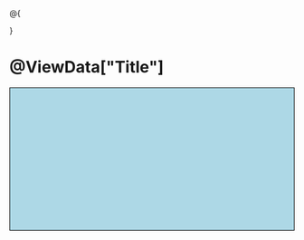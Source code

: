 @{
    
}

<h1>@ViewData["Title"]</h1>

<style>
    canvas {
        border: 1px solid black;
        display: block;
        margin: auto;
        background-color: lightblue;
    }

    #treasureBox {
        display: none;
        position: absolute;
        background-color: gold;
        width: 100px;
        height: 50px;
        text-align: center;
        line-height: 50px;
        font-weight: bold;
        border: 2px solid black;
        z-index: 1;
    }
</style>

<canvas id="gameCanvas" width="800" height="400"></canvas>
<div id="treasureBox">ตั๋วสมพรปรารถนา</div>

<script>
    const canvas = document.getElementById('gameCanvas');
    const ctx = canvas.getContext('2d');

    // สร้างตัวละครแมว
    let catImage = new Image();
    catImage.src = 'https://community.gamedev.tv/uploads/db2322/original/3X/a/9/a94a989e070141a536ebf7c8ab52b26cff609935.gif';

    let cat = {
        x: 50,
        y: 200,
        width: 50,
        height: 50,
        speed: 5,
        moveUp: false,
        moveDown: false,
        draw: function () {
            ctx.drawImage(catImage, this.x, this.y, this.width, this.height);
        },
        update: function () {
            if (this.moveUp && this.y > 0) {
                this.y -= this.speed;
            }
            if (this.moveDown && this.y < canvas.height - this.height) {
                this.y += this.speed;
            }
        }
    };
    // สร้างมอนสเตอร์
    let monsters = [];
    function createMonster() {
        let monster = {
            x: canvas.width,
            y: Math.random() * (canvas.height - 50),
            width: 50,
            height: 50,
            speed: 3,
            draw: function () {
                ctx.fillStyle = 'red';
                ctx.fillRect(this.x, this.y, this.width, this.height);
            }
        };
        monsters.push(monster);
    }

    // สร้างกระสุนเพื่อยิงมอนสเตอร์
    let bullets = [];
    function shoot() {
        let bullet = {
            x: cat.x + cat.width,
            y: cat.y + cat.height / 2 - 2.5,
            width: 10,
            height: 5,
            speed: 7,
            draw: function () {
                ctx.fillStyle = 'yellow';
                ctx.fillRect(this.x, this.y, this.width, this.height);
            }
        };
        bullets.push(bullet);
    }

    // ตัวแปรสำหรับชีวิตและการนับจำนวนมอนสเตอร์ที่ยิงได้
    let lives = 3;
    let monstersShot = 0;
    let treasureBoxVisible = false;
    let gameOver = false;

    // ฟังก์ชันอัพเดตสถานะของเกมในทุกเฟรม
    function updateGame() {
        ctx.clearRect(0, 0, canvas.width, canvas.height);

        // อัปเดตและวาดแมว
        cat.update();
        cat.draw();

        // วาดกระสุนและทำการเคลื่อนที่
        bullets.forEach((bullet, index) => {
            bullet.x += bullet.speed;
            bullet.draw();
            if (bullet.x > canvas.width) {
                bullets.splice(index, 1); // ลบกระสุนที่ออกนอกจอ
            }
        });

        // วาดและเคลื่อนที่มอนสเตอร์
        monsters.forEach((monster, index) => {
            monster.x -= monster.speed;
            monster.draw();

            // ตรวจจับการชนระหว่างกระสุนกับมอนสเตอร์
            bullets.forEach((bullet, bulletIndex) => {
                if (bullet.x < monster.x + monster.width &&
                    bullet.x + bullet.width > monster.x &&
                    bullet.y < monster.y + monster.height &&
                    bullet.y + bullet.height > monster.y) {
                    monsters.splice(index, 1); // ลบมอนสเตอร์ที่โดนยิง
                    bullets.splice(bulletIndex, 1); // ลบกระสุนที่ยิงโดน
                    monstersShot++; // เพิ่มจำนวนมอนสเตอร์ที่ยิง
                }
            });

            // ตรวจจับการชนระหว่างแมวกับมอนสเตอร์
            if (cat.x < monster.x + monster.width &&
                cat.x + cat.width > monster.x &&
                cat.y < monster.y + monster.height &&
                cat.y + cat.height > monster.y) {
                lives--; // ลดชีวิต
                monsters.splice(index, 1); // ลบมอนสเตอร์ที่ชน
                if (lives <= 0) {
                    gameOver = true; // กำหนดว่าเกมจบแล้ว
                }
            }

            if (monster.x + monster.width < 0) {
                monsters.splice(index, 1); // ลบมอนสเตอร์ที่วิ่งออกนอกจอ
            }
        });

        // แสดงจำนวนชีวิต
        ctx.fillStyle = 'black';
        ctx.font = '20px Arial';
        ctx.fillText(`Lives: ${'❤️'.repeat(lives)}`, 10, 20);
        ctx.fillText(`Monsters Shot: ${monstersShot}`, 10, 50);

        // แสดงกล่องสมบัติเมื่อยิงมอนสเตอร์ครบ 100 ตัว
        if (monstersShot >= 100 && !treasureBoxVisible) {
            treasureBoxVisible = true;
            document.getElementById('treasureBox').style.display = 'block';
            document.getElementById('treasureBox').style.left = `${canvas.width / 2 - 50}px`;
            document.getElementById('treasureBox').style.top = `${canvas.height / 2 - 25}px`;
        }

        // แสดงข้อความ Game Over
        if (gameOver) {
            ctx.fillStyle = 'red';
            ctx.font = '30px Arial';
            ctx.fillText('Game Over!', canvas.width / 2 - 70, canvas.height / 2);
            ctx.fillText('Click to Restart', canvas.width / 2 - 90, canvas.height / 2 + 40);
            return; // หยุดอัปเดตเกมเมื่อเกมจบ
        }
    }

    // ตรวจจับการกดและปล่อยปุ่มคีย์บอร์ด
    document.addEventListener('keydown', (e) => {
        if (e.code === 'KeyW') {
            cat.moveUp = true;
        }
        if (e.code === 'KeyS') {
            cat.moveDown = true;
        }
    });

    document.addEventListener('keyup', (e) => {
        if (e.code === 'KeyW') {
            cat.moveUp = false;
        }
        if (e.code === 'KeyS') {
            cat.moveDown = false;
        }
    });

    // Loop ของเกมทำงานอย่างต่อเนื่อง
    function gameLoop() {
        updateGame();
        requestAnimationFrame(gameLoop);
    }

    // สร้างมอนสเตอร์ใหม่ทุก ๆ 2 วินาที
    setInterval(createMonster, 2000);

    // ตรวจจับการคลิกเพื่อยิงกระสุน
    canvas.addEventListener('click', () => {
        if (gameOver) {
            // รีเซ็ตค่าเกม
            lives = 3;
            monstersShot = 0;
            gameOver = false;
            monsters = [];
            bullets = [];
            treasureBoxVisible = false;
            document.getElementById('treasureBox').style.display = 'none'; // ซ่อนกล่องสมบัติ
            setInterval(createMonster, 2000); // สร้างมอนสเตอร์ใหม่
        } else {
            shoot(); // ยิงกระสุน
        }
    });

    // เริ่มต้น loop ของเกม
    gameLoop();
</script>
